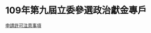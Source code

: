 109年第九屆立委參選政治獻金專戶
========

[申請許可注意事項](https://sunshine.cy.gov.tw/News_Content.aspx?n=16&sms=8860&s=12442)